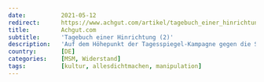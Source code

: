 ```yaml
---
date:          2021-05-12
redirect:      https://www.achgut.com/artikel/tagebuch_einer_hinrichtung_2_der_schauprozess_2
title:         Achgut.com
subtitle:      'Tagebuch einer Hinrichtung (2)'
description:   'Auf dem Höhepunkt der Tagesspiegel-Kampagne gegen die Schauspieler von "allesdichtmachen" mussten mehrere Artikel hintereinander mit diversen Korrekturen und Disclaimern versehen werden, seitdem kursieren unterschiedliche Versionen. Nach diesem journalistischen Desaster brach die Berichterstattung des Blattes über „allesdichtmachen“ schlagartig ab. Offenbar dämmerte den Verantwortlichen, dass sie sich vergaloppiert hatten, und sie beschlossen, sich vorerst wegzuducken. Inzwischen herrscht Heulen und Zähneklappern.'
country:       [DE]
categories:    [MSM, Widerstand]
tags:          [kultur, allesdichtmachen, manipulation]
---
```


